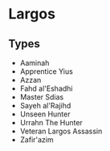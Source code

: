 # Largos
## Types

* Aaminah
* Apprentice Yius
* Azzan
* Fahd al'Eshadhi
* Master Sdias
* Sayeh al'Rajihd
* Unseen Hunter
* Urrahn The Hunter
* Veteran Largos Assassin
* Zafir'azim
